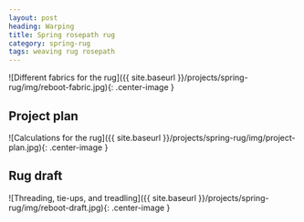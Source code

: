 ```yaml
---
layout: post
heading: Warping
title: Spring rosepath rug
category: spring-rug
tags: weaving rug rosepath
---
```


![Different fabrics for the rug]({{ site.baseurl }}/projects/spring-rug/img/reboot-fabric.jpg){: .center-image }

## Project plan
![Calculations for the rug]({{ site.baseurl }}/projects/spring-rug/img/project-plan.jpg){: .center-image }

## Rug draft
![Threading, tie-ups, and treadling]({{ site.baseurl }}/projects/spring-rug/img/reboot-draft.jpg){: .center-image }
